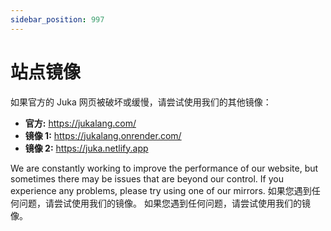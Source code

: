 ```yaml
---
sidebar_position: 997
---
```


# 站点镜像

如果官方的 Juka 网页被破坏或缓慢，请尝试使用我们的其他镜像：

* **官方:** https://jukalang.com/
* **镜像 1:** https://jukalang.onrender.com/
* **镜像 2:** https://juka.netlify.app

We are constantly working to improve the performance of our website, but sometimes there may be issues that are beyond our control. If you experience any problems, please try using one of our mirrors. 如果您遇到任何问题，请尝试使用我们的镜像。 如果您遇到任何问题，请尝试使用我们的镜像。